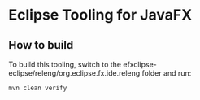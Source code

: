 # Eclipse Tooling for JavaFX

## How to build

To build this tooling, switch to the efxclipse-eclipse/releng/org.eclipse.fx.ide.releng folder and run:

```
mvn clean verify
```

